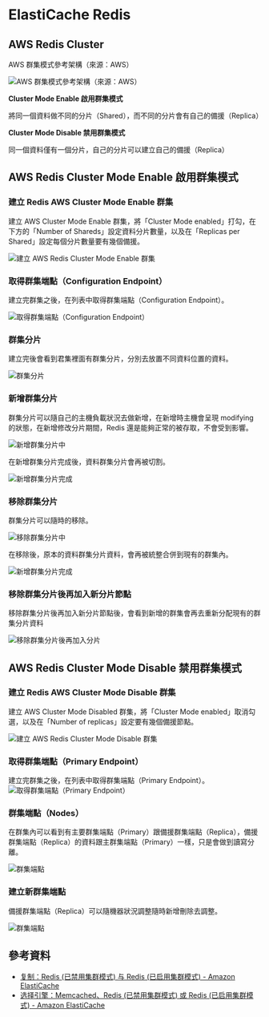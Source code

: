 # ElastiCache Redis

## AWS Redis Cluster

AWS 群集模式參考架構（來源：AWS）

![AWS 群集模式參考架構（來源：AWS）](./images/ElastiCache-NodeGroups.png)

**Cluster Mode Enable 啟用群集模式**

將同一個資料做不同的分片（Shared），而不同的分片會有自己的備援（Replica）

**Cluster Mode Disable 禁用群集模式**

同一個資料僅有一個分片，自己的分片可以建立自己的備援（Replica）


## AWS Redis Cluster Mode Enable 啟用群集模式

### 建立 Redis AWS Cluster Mode Enable 群集

建立 AWS Cluster Mode Enable 群集，將「Cluster Mode enabled」打勾，在下方的「Number of Shareds」設定資料分片數量，以及在「Replicas per Shared」設定每個分片數量要有幾個備援。

![建立 AWS Redis Cluster Mode Enable 群集](./images/aws-create-redis-cluster-mode-enabled.png)

### 取得群集端點（Configuration Endpoint）

建立完群集之後，在列表中取得群集端點（Configuration Endpoint）。

![取得群集端點（Configuration Endpoint）](./images/aws-redis-cluster-enabled-endpoint.png)

### 群集分片

建立完後會看到君集裡面有群集分片，分別去放置不同資料位置的資料。

![群集分片](./images/aws-redis-cluster-enabled-shared.png)

### 新增群集分片

群集分片可以隨自己的主機負載狀況去做新增，在新增時主機會呈現 modifying 的狀態，在新增修改分片期間，Redis 還是能夠正常的被存取，不會受到影響。

![新增群集分片中](./images/aws-redis-cluster-enabled-add-shared.png)

在新增群集分片完成後，資料群集分片會再被切割。

![新增群集分片完成](./images/aws-redis-cluster-enabled-add-shared-finish.png)

### 移除群集分片

群集分片可以隨時的移除。

![移除群集分片中](./images/aws-redis-cluster-enabled-remove-shared.png)

在移除後，原本的資料群集分片資料，會再被統整合併到現有的群集內。

![新增群集分片完成](./images/aws-redis-cluster-enabled-remove-shared-finish.png)

### 移除群集分片後再加入新分片節點

移除群集分片後再加入新分片節點後，會看到新增的群集會再去重新分配現有的群集分片資料

![移除群集分片後再加入分片](./images/aws-redis-cluster-enabled-remove-shared-and-add-again.png)


## AWS Redis Cluster Mode Disable 禁用群集模式

### 建立 Redis AWS Cluster Mode Disable 群集

建立 AWS Cluster Mode Disabled 群集，將「Cluster Mode enabled」取消勾選，以及在「Number of replicas」設定要有幾個備援節點。

![建立 AWS Redis Cluster Mode Disable 群集](./images/aws-create-redis-cluster-mode-disabled.png)

### 取得群集端點（Primary Endpoint）

建立完群集之後，在列表中取得群集端點（Primary Endpoint）。
![取得群集端點（Primary Endpoint）](./images/aws-redis-cluster-disabled-endpoint.png)

### 群集端點（Nodes）

在群集內可以看到有主要群集端點（Primary）跟備援群集端點（Replica），備援群集端點（Replica）的資料跟主群集端點（Primary）一樣，只是會做到讀寫分離。

![群集端點](./images/aws-redis-cluster-disabled-nodes.png)

### 建立新群集端點

備援群集端點（Replica）可以隨機器狀況調整隨時新增刪除去調整。

![群集端點](./images/aws-redis-cluster-disabled-nodes-create.png)


## 參考資料
* [复制：Redis (已禁用集群模式) 与 Redis (已启用集群模式) - Amazon ElastiCache](https://docs.aws.amazon.com/zh_cn/AmazonElastiCache/latest/UserGuide/Replication.Redis-RedisCluster.html)
* [选择引擎：Memcached、Redis (已禁用集群模式) 或 Redis (已启用集群模式) - Amazon ElastiCache](https://docs.aws.amazon.com/zh_cn/AmazonElastiCache/latest/UserGuide/SelectEngine.Uses.html)